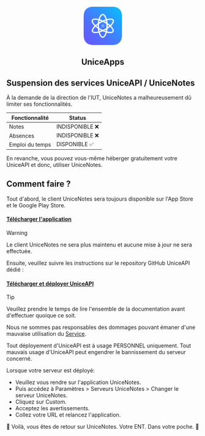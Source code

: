 <p align="center">
      <img alt="UniceNotes" height="100" src="https://raw.githubusercontent.com/UniceApps/UniceNotes/main/.docs/assets/logo.png">
  <h2 align="center">UniceApps</h2>

## Suspension des services UniceAPI / UniceNotes
À la demande de la direction de l'IUT, UniceNotes a malheureusement dû limiter ses fonctionnalités.

| Fonctionnalité | Status |
|----|----|
| Notes | INDISPONIBLE ❌ |
| Absences | INDISPONIBLE ❌ |
| Emploi du temps | DISPONIBLE ✅ |

En revanche, vous pouvez vous-même héberger gratuitement votre UniceAPI et donc, utiliser UniceNotes.

## Comment faire ?

Tout d'abord, le client UniceNotes sera toujours disponible sur l'App Store et le Google Play Store.

#### [Télécharger l'application](https://notes.metrixmedia.fr/get)

> [!WARNING]
> Le client UniceNotes ne sera plus maintenu et aucune mise à jour ne sera effectuée.

Ensuite, veuillez suivre les instructions sur le repository GitHub UniceAPI dédié :

#### [Télécharger et déployer UniceAPI](https://github.com/UniceApps/UniceAPI#d%C3%A9ploiement)

> [!TIP]
> Veuillez prendre le temps de lire l'ensemble de la documentation avant d'effectuer quoique ce soit.
> 
> Nous ne sommes pas responsables des dommages pouvant émaner d'une mauvaise utilisation du [Service](https://notes.metrixmedia.fr/credits).
>
> Tout déployement d'UniceAPI est à usage PERSONNEL uniquement. Tout mauvais usage d'UniceAPI peut engendrer le bannissement du serveur concerné.

Lorsque votre serveur est déployé: 
- Veuillez vous rendre sur l'application UniceNotes. 
- Puis accédez à Paramètres > Serveurs UniceNotes > Changer le serveur UniceNotes.
- Cliquez sur Custom.
- Acceptez les avertissements.
- Collez votre URL et relancez l'application.

🎊 Voilà, vous êtes de retour sur UniceNotes. Votre ENT. Dans votre poche. 🎊

